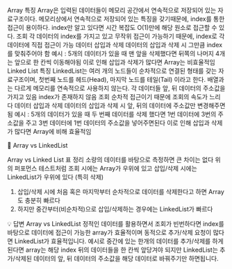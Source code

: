 
Array
특징
Array은 입력된 데이터들이 메모리 공간에서 연속적으로 저장되어 있는 자료구조이다.
메모리상에서 연속적으로 저장되어 있는 특징을 갖기때문에, index를 통한 접근이 용이하다.
index만 알고 있다면 시간 복잡도 O(1)만에 해당 원소로 접근할 수 있다.
조회
각 데이터의 index를 가지고 있고 무작위 접근이 가능하기 때문에, index로 각 데이터에 직접 접근이 가능
데이터 삽입과 삭제
데이터의 삽입과 삭제 시 그만큼 index를 맞춰주어야 함
예시 : 5개의 데이터가 있을 때 맨 앞을 삭제했다면 뒤쪽의 나머지 4개는 앞으로
한 칸씩 이동해야됨
이로 인해 삽입과 삭제가 많다면 Array는 비효율적임
Linked List
특징
LinkedList는 여러 개의 노드들이 순차적으로 연결된 형태를 갖는 자료구조이며, 첫번째 노드를 헤드(Head),
마지막 노드를 테일(Tail) 이라고 한다.
배열과는 다르게 메모리를 연속적으로 사용하지 않는다.
각 데이터들 앞, 뒤 데이터의 주소값을 가지고 있음
index가 존재하지 않음
조회
순차적 접근이기 때문에 조회의 속도가 느리다
데이터 삽입과 삭제
데이터의 삽입과 삭제 시 앞, 뒤의 데이터에 주소값만 변경해주면됨
예시 : 5개의 데이터가 있을 때 두 번째 데이터를 삭제 했다면 1번 데이터에 3번의 주소값을
주고 3번 데이터에 1번 데이터의 주소값을 넣어주면된다
이로 인해 삽입과 삭제가 많다면 Array에 비해 효율적임

📖 Array vs LinkedList

Array vs Linked List 표 정리
소량의 데이터를 바탕으로 측정하면 큰 차이는 없다
위의 퍼포먼스 테스트처럼 조회 시에는 Array가 우위에 있고
삽입/삭제 시에는 LinkedList가 우위에 있다 (특히 삭제)
1. 삽입/삭제 시에 처음 혹은 마지막부터 순차적으로 데이터를 삭제한다고 하면 Array도 충분히 빠르다
2. 하지만 중간부터(비순차적)으로 삽입/삭제하는 경우에는 LinkedList가 빠르다
 

💡 답변
Array vs LinkedList
정적인 데이터를 활용하면서 조회가 빈번하다면 index를 바탕으로 데이터에
접근이 가능한 array가 효율적이며
동적으로 추가/삭제 요청이 많다면 LinkedList가 효율적입니다.
예시로 중간에 있는 한개의 데이터를 추가/삭제를 하게 된다면 array는 해당 index
뒤의 데이터들을 한 칸씩 앞당겨야 되지만 LinkedList는 추가/삭제된 데이터의
앞, 뒤 데이터의 주소값을 해당 데이터로 바꿔주기만 하면됩니다.
